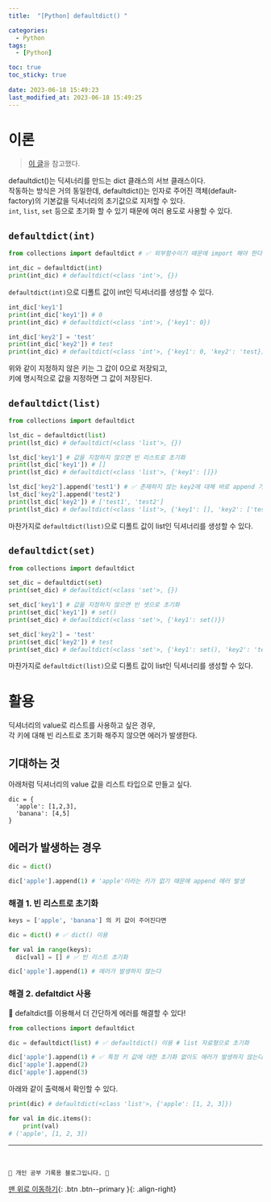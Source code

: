 ```yaml
---
title:  "[Python] defaultdict() "

categories:
  - Python
tags:
  - [Python]

toc: true
toc_sticky: true
 
date: 2023-06-18 15:49:23
last_modified_at: 2023-06-18 15:49:25
---
```


# 이론
> [이 글](https://dongdongfather.tistory.com/69)을 참고했다.

defaultdict()는 딕셔너리를 만드는 dict 클래스의 서브 클래스이다.<br>
작동하는 방식은 거의 동일한데, defaultdict()는 인자로 주어진 객체(default-factory)의 기본값을 딕셔너리의 초기값으로 지저할 수 있다.<br>
`int`, `list`, `set` 등으로 초기화 할 수 있기 때문에 여러 용도로 사용할 수 있다.

## `defaultdict(int)`

```py
from collections import defaultdict # ✅ 외부함수이기 때문에 import 해야 한다

int_dic = defaultdict(int)
print(int_dic) # defaultdict(<class 'int'>, {})
```
`defaultdict(int)`으로 디폴트 값이 int인 딕셔너리를 생성할 수 있다.

```py
int_dic['key1']
print(int_dic['key1']) # 0
print(int_dic) # defaultdict(<class 'int'>, {'key1': 0})

int_dic['key2'] = 'test'
print(int_dic['key2']) # test
print(int_dic) # defaultdict(<class 'int'>, {'key1': 0, 'key2': 'test})
```
위와 같이 지정하지 않은 키는 그 값이 0으로 저장되고,<br>
키에 명시적으로 값을 지정하면 그 값이 저장된다.


## `defaultdict(list)`

```py
from collections import defaultdict

lst_dic = defaultdict(list)
print(lst_dic) # defaultdict(<class 'list'>, {})

lst_dic['key1'] # 값을 지정하지 않으면 빈 리스트로 초기화
print(lst_dic['key1']) # []
print(lst_dic) # defaultdict(<class 'list'>, {'key1': []})

lst_dic['key2'].append('test1') # ✅ 존재하지 않는 key2에 대해 바로 append 가능
lst_dic['key2'].append('test2')
print(lst_dic['key2']) # ['test1', 'test2']
print(lst_dic) # defaultdict(<class 'list'>, {'key1': [], 'key2': ['test1', 'test2']})
```
마찬가지로 `defaultdict(list)`으로 디폴트 값이 list인 딕셔너리를 생성할 수 있다.


## `defaultdict(set)`

```py
from collections import defaultdict

set_dic = defaultdict(set)
print(set_dic) # defaultdict(<class 'set'>, {})

set_dic['key1'] # 값을 지정하지 않으면 빈 셋으로 초기화
print(set_dic['key1']) # set()
print(set_dic) # defaultdict(<class 'set'>, {'key1': set()})

set_dic['key2'] = 'test'
print(set_dic['key2']) # test
print(set_dic) # defaultdict(<class 'set'>, {'key1': set(), 'key2': 'test'})
```
마찬가지로 `defaultdict(list)`으로 디폴트 값이 list인 딕셔너리를 생성할 수 있다.


# 활용

딕셔너리의 value로 리스트를 사용하고 싶은 경우,<br>
각 키에 대해 빈 리스트로 초기화 해주지 않으면 에러가 발생한다.

## 기대하는 것
아래처럼 딕셔너리의 value 값을 리스트 타입으로 만들고 싶다.
```
dic = {
  'apple': [1,2,3],
  'banana': [4,5]
}
```

## 에러가 발생하는 경우
```py
dic = dict()

dic['apple'].append(1) # 'apple'이라는 키가 없기 때문에 append 에러 발생
```

### 해결 1. 빈 리스트로 초기화
```py
keys = ['apple', 'banana'] 의 키 값이 주어진다면

dic = dict() # ✅ dict() 이용

for val in range(keys):
  dic[val] = [] # ✅ 빈 리스트 초기화

dic['apple'].append(1) # 에러가 발생하지 않는다
```


### 해결 2. defaltdict 사용
🌟 defaltdict를 이용해서 더 간단하게 에러를 해결할 수 있다!
```py
from collections import defaultdict

dic = defaultdict(list) # ✅ defaultdict() 이용 # list 자료형으로 초기화

dic['apple'].append(1) # ✅ 특정 키 값에 대한 초기화 없이도 에러가 발생하지 않는다
dic['apple'].append(2)
dic['apple'].append(3)
```
아래와 같이 출력해서 확인할 수 있다.
```py
print(dic) # defaultdict(<class 'list'>, {'apple': [1, 2, 3]})

for val in dic.items():
    print(val)
# ('apple', [1, 2, 3])
```








***
<br>

    💛 개인 공부 기록용 블로그입니다. 👻

[맨 위로 이동하기](#){: .btn .btn--primary }{: .align-right}